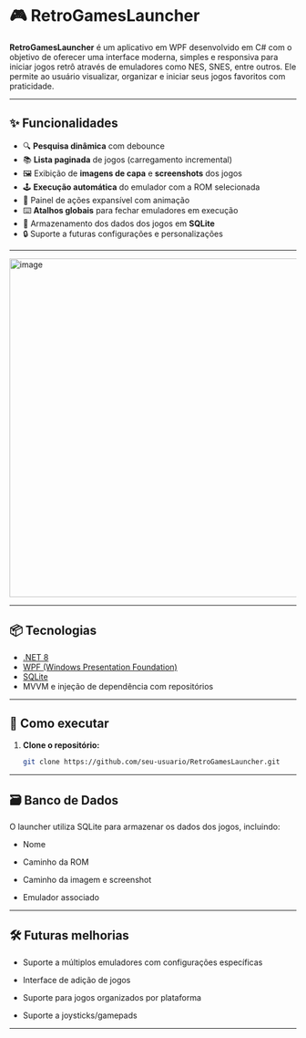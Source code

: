 # 🎮 RetroGamesLauncher

**RetroGamesLauncher** é um aplicativo em WPF desenvolvido em C# com o objetivo de oferecer uma interface moderna, simples e responsiva para iniciar jogos retrô através de emuladores como NES, SNES, entre outros. Ele permite ao usuário visualizar, organizar e iniciar seus jogos favoritos com praticidade.

---

## ✨ Funcionalidades

- 🔍 **Pesquisa dinâmica** com debounce
- 📚 **Lista paginada** de jogos (carregamento incremental)
- 🖼️ Exibição de **imagens de capa** e **screenshots** dos jogos
- 🕹️ **Execução automática** do emulador com a ROM selecionada
- 📂 Painel de ações expansível com animação
- ⌨️ **Atalhos globais** para fechar emuladores em execução
- 💾 Armazenamento dos dados dos jogos em **SQLite**
- 🔒 Suporte a futuras configurações e personalizações

---

<img width="899" height="594" alt="image" src="https://github.com/user-attachments/assets/dbe89779-cf42-41e3-8620-51ef0b5cc917" />

---

## 📦 Tecnologias

- [.NET 8](https://dotnet.microsoft.com/)
- [WPF (Windows Presentation Foundation)](https://learn.microsoft.com/en-us/dotnet/desktop/wpf/)
- [SQLite](https://www.sqlite.org/index.html)
- MVVM e injeção de dependência com repositórios

---

## 🚀 Como executar

1. **Clone o repositório:**
   ```bash
   git clone https://github.com/seu-usuario/RetroGamesLauncher.git
---

## 🗃️ Banco de Dados
O launcher utiliza SQLite para armazenar os dados dos jogos, incluindo:

- Nome

- Caminho da ROM

- Caminho da imagem e screenshot

- Emulador associado

---

## 🛠️ Futuras melhorias

 - Suporte a múltiplos emuladores com configurações específicas

 - Interface de adição de jogos

 - Suporte para jogos organizados por plataforma

 - Suporte a joysticks/gamepads

---
